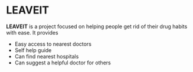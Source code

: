 # LEAVEIT

**LEAVEIT** is a project focused on helping people get rid of their drug habits with ease.
It provides
- Easy access to nearest doctors
- Self help guide
- Can find nearest hospitals
- Can suggest a helpful doctor for others
